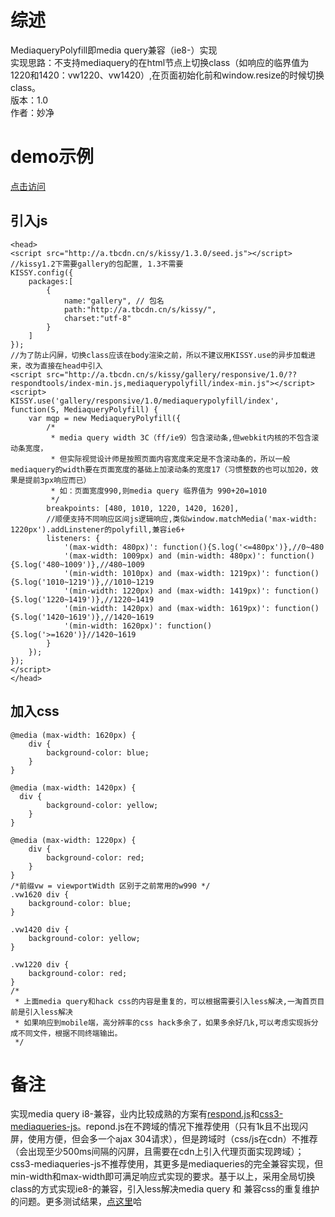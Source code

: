 # 综述
MediaqueryPolyfill即media query兼容（ie8-）实现     
实现思路：不支持mediaquery的在html节点上切换class（如响应的临界值为1220和1420：vw1220、vw1420）,在页面初始化前和window.resize的时候切换class。    
版本：1.0    
作者：妙净
# demo示例
 [点击访问](http://miaojing.github.io/responsive/1.0/demo/mediaquerypolyfill.html)
## 引入js
    <head>
    <script src="http://a.tbcdn.cn/s/kissy/1.3.0/seed.js"></script>
    //kissy1.2下需要gallery的包配置, 1.3不需要
    KISSY.config({
        packages:[
            {
                name:"gallery", // 包名
                path:"http://a.tbcdn.cn/s/kissy/",
                charset:"utf-8"
            }
        ]
    });
    //为了防止闪屏，切换class应该在body渲染之前，所以不建议用KISSY.use的异步加载进来，改为直接在head中引入
    <script src="http://a.tbcdn.cn/s/kissy/gallery/responsive/1.0/??respondtools/index-min.js,mediaquerypolyfill/index-min.js"></script>
    <script>
    KISSY.use('gallery/responsive/1.0/mediaquerypolyfill/index', function(S, MediaqueryPolyfill) {
        var mqp = new MediaqueryPolyfill({
            /*
             * media query width 3C（ff/ie9）包含滚动条,但webkit内核的不包含滚动条宽度，
             * 但实际视觉设计师是按照页面内容宽度来定是不含滚动条的，所以一般mediaquery的width要在页面宽度的基础上加滚动条的宽度17（习惯整数的也可以加20，效果是提前3px响应而已）
             * 如：页面宽度990,则media query 临界值为 990+20=1010
             */
            breakpoints: [480, 1010, 1220, 1420, 1620],
            //顺便支持不同响应区间js逻辑响应,类似window.matchMedia('max-width: 1220px').addLinstener的polyfill,兼容ie6+
            listeners: {
                '(max-width: 480px)': function(){S.log('<=480px')},//0~480
                '(max-width: 1009px) and (min-width: 480px)': function(){S.log('480~1009')},//480~1009
                '(min-width: 1010px) and (max-width: 1219px)': function(){S.log('1010~1219')},//1010~1219
                '(min-width: 1220px) and (max-width: 1419px)': function(){S.log('1220~1419')},//1220~1419
                '(min-width: 1420px) and (max-width: 1619px)': function(){S.log('1420~1619')},//1420~1619
                '(min-width: 1620px)': function(){S.log('>=1620')}//1420~1619
            }
        });
    });
    </script>
    </head>

## 加入css 
    @media (max-width: 1620px) {
        div {
            background-color: blue;
        }
    }

    @media (max-width: 1420px) {
      div {
            background-color: yellow;
        }
    } 

    @media (max-width: 1220px) {
        div {
            background-color: red;
        }
    }
    /*前缀vw = viewportWidth 区别于之前常用的w990 */
    .vw1620 div {
        background-color: blue;
    }

    .vw1420 div {
        background-color: yellow;
    }

    .vw1220 div {
        background-color: red;
    }
    /*
     * 上面media query和hack css的内容是重复的，可以根据需要引入less解决,一淘首页目前是引入less解决
     * 如果响应到mobile端，高分辨率的css hack多余了，如果多余好几k,可以考虑实现拆分成不同文件，根据不同终端输出。
     */

# 备注

实现media query i8-兼容，业内比较成熟的方案有[respond.js](https://github.com/scottjehl/Respond)和[css3-mediaqueries-js](https://github.com/livingston/css3-mediaqueries-js)。repond.js在不跨域的情况下推荐使用（只有1k且不出现闪屏，使用方便，但会多一个ajax 304请求），但是跨域时（css/js在cdn）不推荐（会出现至少500ms间隔的闪屏，且需要在cdn上引入代理页面实现跨域）；css3-mediaqueries-js不推荐使用，其更多是mediaqueries的完全兼容实现，但min-width和max-width即可满足响应式实现的要求。基于以上，采用全局切换class的方式实现ie8-的兼容，引入less解决media query 和 兼容css的重复维护的问题。更多测试结果，[点这里](http://ux.etao.com/posts/686)哈


